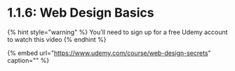# 1.1.6: Web Design Basics

{% hint style="warning" %}
You'll need to sign up for a free Udemy account to watch this video
{% endhint %}

{% embed url="https://www.udemy.com/course/web-design-secrets" caption="" %}



